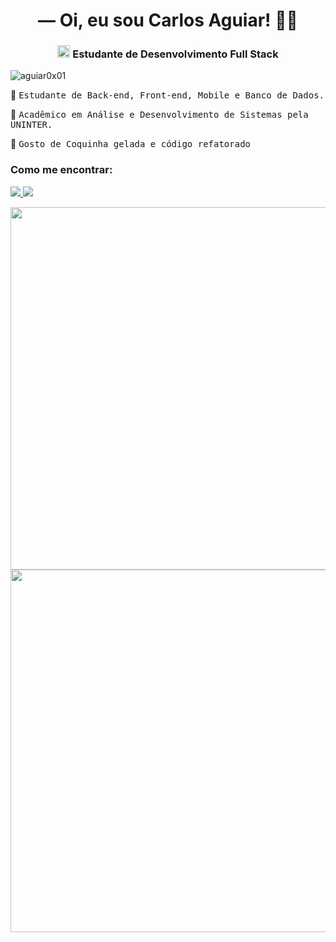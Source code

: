 <h1 align="center">— Oi, eu sou Carlos Aguiar! 👨‍💻</h1>
<h3 align="center">
  <p>
    <img src="https://external-content.duckduckgo.com/iu/?u=https%3A%2F%2Femojipedia-us.s3.dualstack.us-west-1.amazonaws.com%2Fthumbs%2F160%2Ffacebook%2F158%2Fflag-for-brazil_1f1e7-1f1f7.png&f=1&nofb=1" width="20" height="20"> Estudante de Desenvolvimento Full Stack
  </p>
</h3>

![aguiar0x01](https://komarev.com/ghpvc/?username=aguiar0x01&label=Profile+Views&color=002fae&style=flat)

<p>🎯 <samp>Estudante de Back-end, Front-end, Mobile e Banco de Dados.</p>
<p>🧠 <samp>Acadêmico em Análise e Desenvolvimento de Sistemas pela UNINTER.</p>
<p>💛 <samp>Gosto de Coquinha gelada e código refatorado</p>


### Como me encontrar:
 
<p align="left">

  <a href="mailto:aguiar0x01@protonmail.com" alt="Contato/E-mail">
    <img src="https://img.shields.io/badge/-ProtonMail-002fae?style=for-the-badge&logo=Protonmail&link=https://external-content.duckduckgo.com/iu/?u=https%3A%2F%2Fuxwing.com%2Fwp-content%2Fthemes%2Fuxwing%2Fdownload%2F10-brands-and-social-media%2Fprotonmail.png&f=1&nofb=1" />
  </a>
  
  <a href="https://www.instagram.com/aguiar0x01/" alt="Instagram">
  <img src="https://img.shields.io/badge/-Instagram-4f0889?style=for-the-badge&logo=Instagram&link=https://external-content.duckduckgo.com/iu/?u=http%3A%2F%2Fsavvynetworkmarketingwomen.com%2Fwp-content%2Fuploads%2F2016%2F09%2FInstagram-logo-150x150.png&f=1&nofb=1"/>
  </a>
  
</p>

<p align="center">
  <a href="https://github.com/aguiar0x01/">
    <img
      align="center"
         width="580"
      src="https://github-readme-stats.vercel.app/api?username=aguiar0x01&locale=pt-br&hide_border=true&count_private=true&show_icons=true&custom_title=Github%20Status&hide=issues,prs,contribs&layout=compact&theme=dracula"
    />
  </a>

  <a href="https://github.com/aguiar0x01/">
    <img
      align="center"
         width="580"
      src="https://github-readme-stats.vercel.app/api/top-langs/?username=aguiar0x01&hide_border=true&locale=pt-br&hide=Rich%20Text%20Format,scheme,javascript,vim%20script&langs_count=10&&exclude_repo=blueprintcode-scalatra-wip-temp-example-2018-02-01,blueprintcode-react-wip-temp-example-2018-02-01,javascript-playground-wip-temp-examples&layout=compact&card_width=580&theme=dracula"
    />
  </a>
  
</p>
